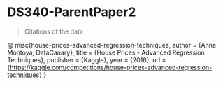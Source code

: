 # DS340-ParentPaper2
> 
> Citations of the data

@ misc{house-prices-advanced-regression-techniques,
    author = {Anna Montoya, DataCanary},
    title = {House Prices - Advanced Regression Techniques},
    publisher = {Kaggle},
    year = {2016},
    url = {https://kaggle.com/competitions/house-prices-advanced-regression-techniques}
}
